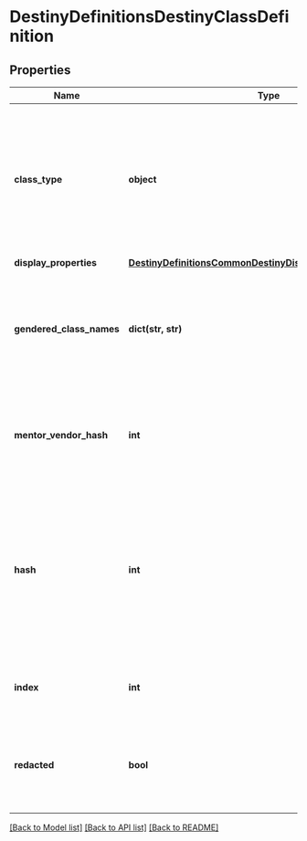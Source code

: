# DestinyDefinitionsDestinyClassDefinition

## Properties
Name | Type | Description | Notes
------------ | ------------- | ------------- | -------------
**class_type** | **object** | In Destiny 1, we added a convenience Enumeration for referring to classes. We&#39;ve kept it, though mostly for posterity. This is the enum value for this definition&#39;s class. | [optional] 
**display_properties** | [**DestinyDefinitionsCommonDestinyDisplayPropertiesDefinition**](DestinyDefinitionsCommonDestinyDisplayPropertiesDefinition.md) |  | [optional] 
**gendered_class_names** | **dict(str, str)** | A localized string referring to the singular form of the Class&#39;s name when referred to in gendered form. Keyed by the DestinyGender. | [optional] 
**mentor_vendor_hash** | **int** | If the Class has a Mentor (all classes *should*), this will be the hash identifier for that Vendor if you care. | [optional] 
**hash** | **int** | The unique identifier for this entity. Guaranteed to be unique for the type of entity, but not globally.  When entities refer to each other in Destiny content, it is this hash that they are referring to. | [optional] 
**index** | **int** | The index of the entity as it was found in the investment tables. | [optional] 
**redacted** | **bool** | If this is true, then there is an entity with this identifier/type combination, but BNet is not yet allowed to show it. Sorry! | [optional] 

[[Back to Model list]](../README.md#documentation-for-models) [[Back to API list]](../README.md#documentation-for-api-endpoints) [[Back to README]](../README.md)


